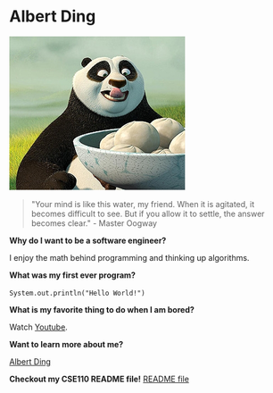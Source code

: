 # Albert Ding

![Image](po.png)

> "Your mind is like this water, my friend. When it is agitated, it becomes difficult to see. But if you allow it to settle, the answer becomes clear." - Master Oogway


**Why do I want to be a software engineer?**

I enjoy the math behind programming and thinking up algorithms. 

**What was my first ever program?**

`System.out.println("Hello World!")`

**What is my favorite thing to do when I am bored?**

Watch [Youtube](https://www.youtube.com/). 

**Want to learn more about me?**

[Albert Ding](#Albert-Ding)

**Checkout my CSE110 README file!**
[README file](CSE110/README.md)
